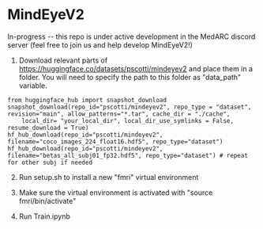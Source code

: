 # MindEyeV2

In-progress -- this repo is under active development in the MedARC discord server (feel free to join us and help develop MindEyeV2!)

1. Download relevant parts of https://huggingface.co/datasets/pscotti/mindeyev2 and place them in a folder. You will need to specify the path to this folder as "data_path" variable.

```
from huggingface_hub import snapshot_download 
snapshot_download(repo_id="pscotti/mindeyev2", repo_type = "dataset", revision="main", allow_patterns="*.tar", cache_dir = "./cache",
    local_dir= "your_local_dir", local_dir_use_symlinks = False, resume_download = True)
hf_hub_download(repo_id="pscotti/mindeyev2", filename="coco_images_224_float16.hdf5", repo_type="dataset")
hf_hub_download(repo_id="pscotti/mindeyev2", filename="betas_all_subj01_fp32.hdf5", repo_type="dataset") # repeat for other subj if needed
```

2. Run setup.sh to install a new "fmri" virtual environment

3. Make sure the virtual environment is activated with "source fmri/bin/activate"

4. Run Train.ipynb